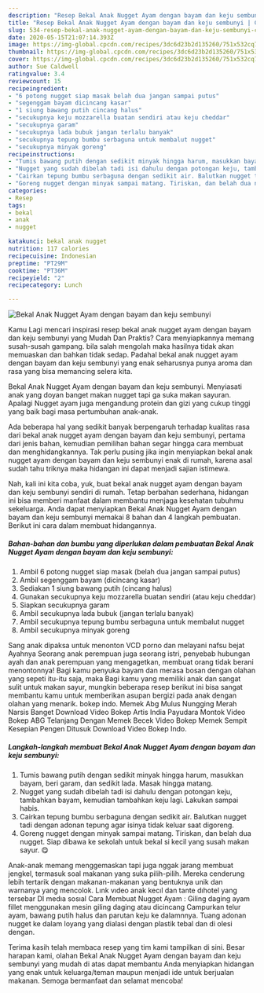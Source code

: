 ```yaml
---
description: "Resep Bekal Anak Nugget Ayam dengan bayam dan keju sembunyi | Cara Masak Bekal Anak Nugget Ayam dengan bayam dan keju sembunyi Yang Sedap"
title: "Resep Bekal Anak Nugget Ayam dengan bayam dan keju sembunyi | Cara Masak Bekal Anak Nugget Ayam dengan bayam dan keju sembunyi Yang Sedap"
slug: 534-resep-bekal-anak-nugget-ayam-dengan-bayam-dan-keju-sembunyi-cara-masak-bekal-anak-nugget-ayam-dengan-bayam-dan-keju-sembunyi-yang-sedap
date: 2020-05-15T21:07:14.393Z
image: https://img-global.cpcdn.com/recipes/3dc6d23b2d135260/751x532cq70/bekal-anak-nugget-ayam-dengan-bayam-dan-keju-sembunyi-foto-resep-utama.jpg
thumbnail: https://img-global.cpcdn.com/recipes/3dc6d23b2d135260/751x532cq70/bekal-anak-nugget-ayam-dengan-bayam-dan-keju-sembunyi-foto-resep-utama.jpg
cover: https://img-global.cpcdn.com/recipes/3dc6d23b2d135260/751x532cq70/bekal-anak-nugget-ayam-dengan-bayam-dan-keju-sembunyi-foto-resep-utama.jpg
author: Sue Caldwell
ratingvalue: 3.4
reviewcount: 15
recipeingredient:
- "6 potong nugget siap masak belah dua jangan sampai putus"
- "segenggam bayam dicincang kasar"
- "1 siung bawang putih cincang halus"
- "secukupnya keju mozzarella buatan sendiri atau keju cheddar"
- "secukupnya garam"
- "secukupnya lada bubuk jangan terlalu banyak"
- "secukupnya tepung bumbu serbaguna untuk membalut nugget"
- "secukupnya minyak goreng"
recipeinstructions:
- "Tumis bawang putih dengan sedikit minyak hingga harum, masukkan bayam, beri garam, dan sedikit lada. Masak hingga matang."
- "Nugget yang sudah dibelah tadi isi dahulu dengan potongan keju, tambahkan bayam, kemudian tambahkan keju lagi. Lakukan sampai habis."
- "Cairkan tepung bumbu serbaguna dengan sedikit air. Balutkan nugget tadi dengan adonan tepung agar isinya tidak keluar saat digoreng."
- "Goreng nugget dengan minyak sampai matang. Tiriskan, dan belah dua nugget. Siap dibawa ke sekolah untuk bekal si kecil yang susah makan sayur. 😋"
categories:
- Resep
tags:
- bekal
- anak
- nugget

katakunci: bekal anak nugget 
nutrition: 117 calories
recipecuisine: Indonesian
preptime: "PT29M"
cooktime: "PT36M"
recipeyield: "2"
recipecategory: Lunch

---
```



![Bekal Anak Nugget Ayam dengan bayam dan keju sembunyi](https://img-global.cpcdn.com/recipes/3dc6d23b2d135260/751x532cq70/bekal-anak-nugget-ayam-dengan-bayam-dan-keju-sembunyi-foto-resep-utama.jpg)

Kamu Lagi mencari inspirasi resep bekal anak nugget ayam dengan bayam dan keju sembunyi yang Mudah Dan Praktis? Cara menyiapkannya memang susah-susah gampang. bila salah mengolah maka hasilnya tidak akan memuaskan dan bahkan tidak sedap. Padahal bekal anak nugget ayam dengan bayam dan keju sembunyi yang enak seharusnya punya aroma dan rasa yang bisa memancing selera kita.

Bekal Anak Nugget Ayam dengan bayam dan keju sembunyi. Menyiasati anak yang doyan banget makan nugget tapi ga suka makan sayuran. Apalagi Nugget ayam juga mengandung protein dan gizi yang cukup tinggi yang baik bagi masa pertumbuhan anak-anak.

Ada beberapa hal yang sedikit banyak berpengaruh terhadap kualitas rasa dari bekal anak nugget ayam dengan bayam dan keju sembunyi, pertama dari jenis bahan, kemudian pemilihan bahan segar hingga cara membuat dan menghidangkannya. Tak perlu pusing jika ingin menyiapkan bekal anak nugget ayam dengan bayam dan keju sembunyi enak di rumah, karena asal sudah tahu triknya maka hidangan ini dapat menjadi sajian istimewa.


Nah, kali ini kita coba, yuk, buat bekal anak nugget ayam dengan bayam dan keju sembunyi sendiri di rumah. Tetap berbahan sederhana, hidangan ini bisa memberi manfaat dalam membantu menjaga kesehatan tubuhmu sekeluarga. Anda dapat menyiapkan Bekal Anak Nugget Ayam dengan bayam dan keju sembunyi memakai 8 bahan dan 4 langkah pembuatan. Berikut ini cara dalam membuat hidangannya.

<!--inarticleads1-->

##### Bahan-bahan dan bumbu yang diperlukan dalam pembuatan Bekal Anak Nugget Ayam dengan bayam dan keju sembunyi:

1. Ambil 6 potong nugget siap masak (belah dua jangan sampai putus)
1. Ambil segenggam bayam (dicincang kasar)
1. Sediakan 1 siung bawang putih (cincang halus)
1. Gunakan secukupnya keju mozzarella buatan sendiri (atau keju cheddar)
1. Siapkan secukupnya garam
1. Ambil secukupnya lada bubuk (jangan terlalu banyak)
1. Ambil secukupnya tepung bumbu serbaguna untuk membalut nugget
1. Ambil secukupnya minyak goreng


Sang anak dipaksa untuk menonton VCD porno dan melayani nafsu bejat Ayahnya Seorang anak perempuan juga seorang istri, penyebab hubungan ayah dan anak perempuan yang mengagetkan, membuat orang tidak berani menontonnya! Bagi kamu penyuka bayam dan merasa bosan dengan olahan yang sepeti itu-itu saja, maka Bagi kamu yang memiliki anak dan sangat sulit untuk makan sayur, mungkin beberapa resep berikut ini bisa sangat membantu kamu untuk memberikan asupan bergizi pada anak dengan olahan yang menarik. bokep indo. Memek Abg Mulus Nungging Merah Narsis Banget Download Video Bokep Artis India Payudara Montok Video Bokep ABG Telanjang Dengan Memek Becek Video Bokep Memek Sempit Kesepian Pengen Ditusuk Download Video Bokep Indo. 

<!--inarticleads2-->

##### Langkah-langkah membuat Bekal Anak Nugget Ayam dengan bayam dan keju sembunyi:

1. Tumis bawang putih dengan sedikit minyak hingga harum, masukkan bayam, beri garam, dan sedikit lada. Masak hingga matang.
1. Nugget yang sudah dibelah tadi isi dahulu dengan potongan keju, tambahkan bayam, kemudian tambahkan keju lagi. Lakukan sampai habis.
1. Cairkan tepung bumbu serbaguna dengan sedikit air. Balutkan nugget tadi dengan adonan tepung agar isinya tidak keluar saat digoreng.
1. Goreng nugget dengan minyak sampai matang. Tiriskan, dan belah dua nugget. Siap dibawa ke sekolah untuk bekal si kecil yang susah makan sayur. 😋


Anak-anak memang menggemaskan tapi juga nggak jarang membuat jengkel, termasuk soal makanan yang suka pilih-pilih. Mereka cenderung lebih tertarik dengan makanan-makanan yang bentuknya unik dan warnanya yang mencolok. Lınk vıdeo anak kecıl dan tante dıhotel yang tersebar DI medıa sosıal Cara Membuat Nugget Ayam : Giling daging ayam fillet menggunakan mesin giling daging atau dicincang Campurkan telur ayam, bawang putih halus dan parutan keju ke dalamnnya. Tuang adonan nugget ke dalam loyang yang dialasi dengan plastik tebal dan di olesi dengan. 

Terima kasih telah membaca resep yang tim kami tampilkan di sini. Besar harapan kami, olahan Bekal Anak Nugget Ayam dengan bayam dan keju sembunyi yang mudah di atas dapat membantu Anda menyiapkan hidangan yang enak untuk keluarga/teman maupun menjadi ide untuk berjualan makanan. Semoga bermanfaat dan selamat mencoba!
